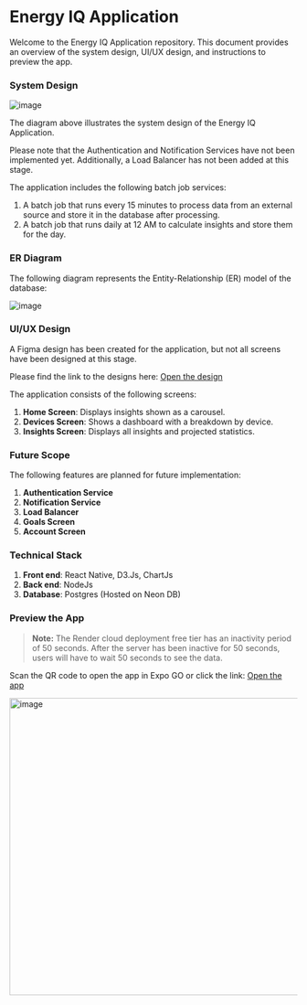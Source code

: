# Energy IQ Application

Welcome to the Energy IQ Application repository. This document provides an overview of the system design, UI/UX design, and instructions to preview the app.

### System Design

![image](https://github.com/user-attachments/assets/26d18697-f393-47b3-86ad-9043340fba79)

The diagram above illustrates the system design of the Energy IQ Application.

Please note that the Authentication and Notification Services have not been implemented yet. Additionally, a Load Balancer has not been added at this stage.

The application includes the following batch job services:

1. A batch job that runs every 15 minutes to process data from an external source and store it in the database after processing.
2. A batch job that runs daily at 12 AM to calculate insights and store them for the day.

### ER Diagram

The following diagram represents the Entity-Relationship (ER) model of the database:

![image](https://github.com/user-attachments/assets/b06f47fe-a850-4888-9de8-a8268965a02b)

### UI/UX Design

A Figma design has been created for the application, but not all screens have been designed at this stage.

Please find the link to the designs here: [Open the design](https://www.figma.com/design/5Xsi7nL62GxRmjBcBTI8mk/EnergyIQ?node-id=0-1&t=sZYFp7onBLemX1n2-1)

The application consists of the following screens:

1. **Home Screen**: Displays insights shown as a carousel.
2. **Devices Screen**: Shows a dashboard with a breakdown by device.
3. **Insights Screen**: Displays all insights and projected statistics.

### Future Scope

The following features are planned for future implementation:

1. **Authentication Service**
2. **Notification Service**
3. **Load Balancer**
4. **Goals Screen**
5. **Account Screen**

### Technical Stack

1. **Front end**: React Native, D3.Js, ChartJs
2. **Back end**: NodeJs
3. **Database**: Postgres (Hosted on Neon DB)

### Preview the App

> **Note:** The Render cloud deployment free tier has an inactivity period of 50 seconds. After the server has been inactive for 50 seconds, users will have to wait 50 seconds to see the data.

Scan the QR code to open the app in Expo GO or click the link: [Open the app](https://expo.dev/preview/update?message=Updated%20app&updateRuntimeVersion=1.0.0&createdAt=2025-01-07T15%3A55%3A38.789Z&slug=exp&projectId=d21cc783-f718-4caa-b9a0-ce26fa413382&group=8735478f-ea1a-4289-852d-83946ae97fdf)

<img width="520" alt="image" src="https://github.com/user-attachments/assets/9f2a9c49-27b8-4222-8a18-e2ff29cb5fba" />


